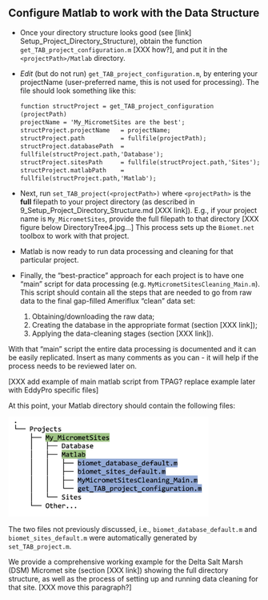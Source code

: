 ## Configure Matlab to work with the Data Structure

* Once your directory structure looks good (see [link] Setup_Project_Directory_Structure), obtain the function `get_TAB_project_configuration.m` [XXX how?], and put it in the `<projectPath>/Matlab` directory. 

* *Edit* (but do not run) `get_TAB_project_configuration.m`, by entering your projectName (user-preferred name, this is not used for processing). The file should look something like this:

    ```
    function structProject = get_TAB_project_configuration  (projectPath)
    projectName = 'My_MicrometSites are the best';
    structProject.projectName   = projectName;
    structProject.path      	= fullfile(projectPath);
    structProject.databasePath  = fullfile(structProject.path,'Database');
    structProject.sitesPath 	= fullfile(structProject.path,'Sites');
    structProject.matlabPath	= fullfile(structProject.path,'Matlab');
    ```

* Next, run `set_TAB_project(<projectPath>)` where `<projectPath>` is the **full** filepath to your project directory (as described in 9_Setup_Project_Directory_Structure.md [XXX link]). E.g., if your project name is `My_MicrometSites`, provide the full filepath to that directory [XXX figure below DirectoryTree4.jpg...] This process sets up the `Biomet.net` toolbox to work with that project. 

* Matlab is now ready to run data processing and cleaning for that particular project.

* Finally, the “best-practice” approach for each project is to have one “main” script for data processing (e.g. `MyMicrometSitesCleaning_Main.m`). This script should contain all the steps that are needed to go from raw data to the final gap-filled Ameriflux “clean” data set:
    1. Obtaining/downloading the raw data; 
    2. Creating the database in the appropriate format (section [XXX link]);
    3. Applying the data-cleaning stages (section [XXX link]).

With that “main” script the entire data processing is documented and it can be easily replicated. Insert as many comments as you can - it will help if the process needs to be reviewed later on.

[XXX add example of main matlab script from TPAG? replace example later with EddyPro specific files]

At this point, your Matlab directory should contain the following files:

<img src="images/directory_trees/DirectoryTree4.jpg" alt="DirectoryTree:MatlabDirectory" width="400"/>

The two files not previously discussed, i.e., `biomet_database_default.m` and `biomet_sites_default.m` were automatically generated by `set_TAB_project.m`.

We provide a comprehensive working example for the Delta Salt Marsh (DSM) Micromet site (section [XXX link]) showing the full directory structure, as well as the process of setting up and running data cleaning for that site. [XXX move this paragraph?]
